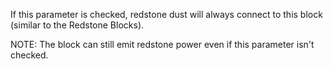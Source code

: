 If this parameter is checked, redstone dust will always connect to 
this block (similar to the Redstone Blocks).

NOTE: The block can still emit redstone power even if this parameter isn't checked.